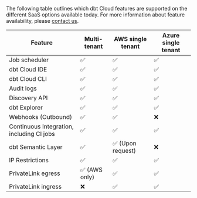 The following table outlines which dbt Cloud features are supported on the different SaaS options available today. For more information about feature availability, please [contact us](https://www.getdbt.com/contact/).

| Feature                       | Multi-tenant | AWS single tenant     | Azure single tenant  | 
|-------------------------------|--------------|-----------------------|----------------------|
| Job scheduler                 | ✅           | ✅                     | ✅                  |  
| dbt Cloud IDE                 | ✅           | ✅                     | ✅                  |
| dbt Cloud CLI                 | ✅           | ✅                     | ✅                 |
| Audit logs                    | ✅           | ✅                     | ✅                  |  
| Discovery API                 | ✅           | ✅                     | ✅                  | 
| dbt Explorer                  | ✅           | ✅                     | ✅                   | 
| Webhooks (Outbound)           | ✅           | ✅                     | ❌                  |
| Continuous Integration, including CI jobs    | ✅        |     ✅     | ✅                  | 
| dbt Semantic Layer            | ✅           | ✅ (Upon request)      | ❌                  | 
| IP Restrictions               | ✅           | ✅                     | ✅                  | 
| PrivateLink egress            | ✅ (AWS only)| ✅                     | ✅                  | 
| PrivateLink ingress           | ❌           | ✅                     | ✅                  | 
